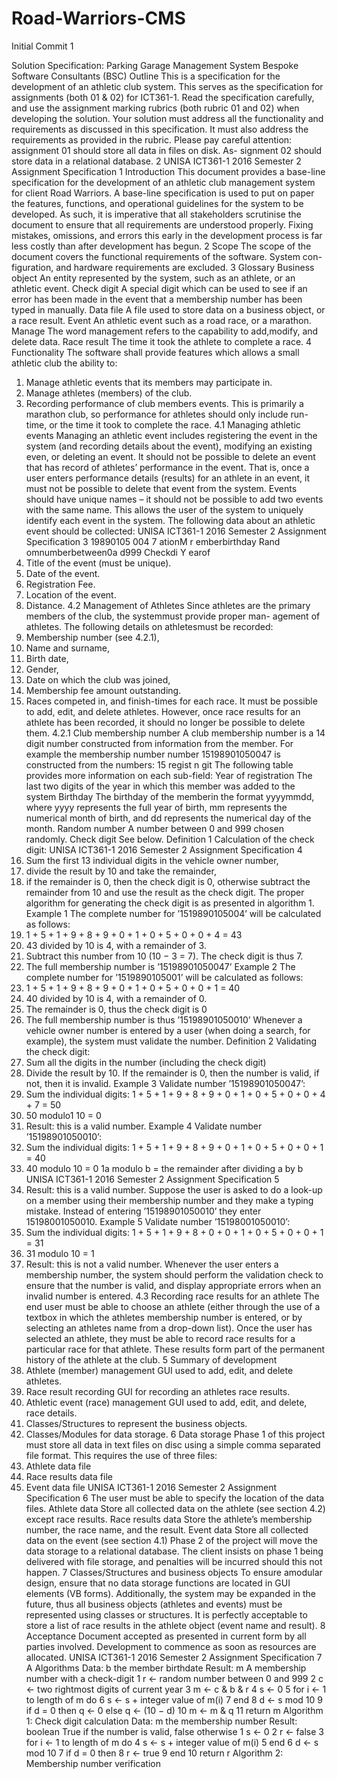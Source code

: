 # Road-Warriors-CMS
Initial Commit
1

Solution Specification: Parking Garage Management System
Bespoke Software Consultants (BSC)
Outline
This is a specification for the development of an athletic club system. This serves as the specification for assignments (both 01 & 02) for ICT361-1. Read the specification carefully, and use the assignment marking rubrics (both rubric 01 and 02) when developing the solution.
Your solution must address all the functionality and requirements as discussed in this specification. It must also address the requirements as provided in the rubric.
Please pay careful attention: assignment 01 should store all data in files on disk. As- signment 02 should store data in a relational database.
2
UNISA ICT361-1
2016 Semester 2
Assignment Specification
1 Introduction
This document provides a base-line specification for the development of an athletic club management system for client Road Warriors. A base-line specification is used to put on paper the features, functions, and operational guidelines for the system to be developed. As such, it is imperative that all stakeholders scrutinise the document to ensure that all requirements are understood properly. Fixing mistakes, omissions, and errors this early in the development process is far less costly than after development has begun.
2 Scope
The scope of the document covers the functional requirements of the software. System con- figuration, and hardware requirements are excluded.
3 Glossary
Business object An entity represented by the system, such as an athlete, or an athletic event.
Check digit A special digit which can be used to see if an error has been made in the event that a membership number has been typed in manually.
Data file A file used to store data on a business object, or a race result. Event An athletic event such as a road race, or a marathon.
Manage The word management refers to the capability to add,modify, and delete data.
Race result The time it took the athlete to complete a race.
4 Functionality
The software shall provide features which allows a small athletic club the ability to:
1. Manage athletic events that its members may participate in.
2. Manage athletes (members) of the club.
3. Recording performance of club members events.
This is primarily a marathon club, so performance for athletes should only include run- time, or the time it took to complete the race.
4.1 Managing athletic events
Managing an athletic event includes registering the event in the system (and recording details about the event), modifying an existing even, or deleting an event.
It should not be possible to delete an event that has record of athletes’ performance in the event. That is, once a user enters performance details (results) for an athlete in an event, it must not be possible to delete that event from the system.
Events should have unique names – it should not be possible to add two events with the same name. This allows the user of the system to uniquely identify each event in the system.
The following data about an athletic event should be collected:
UNISA ICT361-1
2016 Semester 2
Assignment Specification
3
19890105
004
7
ationM
r emberbirthday Rand
omnumberbetween0a
d999 Checkdi
Y earof
1. Title of the event (must be unique).
2. Date of the event.
3. Registration Fee.
4. Location of the event.
5. Distance.
4.2 Management of Athletes
Since athletes are the primary members of the club, the systemmust provide proper man- agement of athletes.
The following details on athletesmust be recorded:
1. Membership number (see 4.2.1),
2. Name and surname,
3. Birth date,
4. Gender,
5. Date on which the club was joined,
6. Membership fee amount outstanding.
7. Races competed in, and finish-times for each race.
It must be possible to add, edit, and delete athletes. However, once race results for an athlete has been recorded, it should no longer be possible to delete them.
4.2.1 Club membership number
A club membership number is a 14 digit number constructed from information from the member. For example the membership number number 15198901050047 is constructed from the numbers:
15
regist
n git
The following table provides more information on each sub-field:
Year of registration The last two digits of the year in which this member was added to the system
Birthday The birthday of the memberin the format yyyymmdd, where yyyy represents the full year of birth, mm represents the numerical month of birth, and dd represents the numerical day of the month.
Random number A number between 0 and 999 chosen randomly. Check digit See below.
Definition 1 Calculation of the check digit:
UNISA ICT361-1
2016 Semester 2
Assignment Specification
4
1. Sum the first 13 individual digits in the vehicle owner number,
2. divide the result by 10 and take the remainder,
3. if the remainder is 0, then the check digit is 0, otherwise subtract the remainder from
10 and use the result as the check digit.
The proper algorithm for generating the check digit is as presented in algorithm 1.
Example 1 The complete number for ’1519890105004’ will be calculated as follows:
1. 1 + 5 + 1 + 9 + 8 + 9 + 0 + 1 + 0 + 5 + 0 + 0 + 4 = 43
2. 43 divided by 10 is 4, with a remainder of 3.
3. Subtract this number from 10 (10 − 3 = 7). The check digit is thus 7.
4. The full membership number is ’15198901050047’
Example 2 The complete number for ’1519890105001’ will be calculated as follows:
1. 1 + 5 + 1 + 9 + 8 + 9 + 0 + 1 + 0 + 5 + 0 + 0 + 1 = 40
2. 40 divided by 10 is 4, with a remainder of 0.
3. The remainder is 0, thus the check digit is 0
4. The full membership number is thus ’15198901050010’
Whenever a vehicle owner number is entered by a user (when doing a search, for example), the system must validate the number.
Definition 2 Validating the check digit:
1. Sum all the digits in the number (including the check digit)
2. Divide the result by 10. If the remainder is 0, then the number is valid, if not, then it is invalid.
Example 3 Validate number ’15198901050047’:
1. Sum the individual digits: 1 + 5 + 1 + 9 + 8 + 9 + 0 + 1 + 0 + 5 + 0 + 0 + 4 + 7 = 50
2. 50 modulo1 10 = 0
3. Result: this is a valid number.
Example 4 Validate number ’15198901050010’:
1. Sum the individual digits: 1 + 5 + 1 + 9 + 8 + 9 + 0 + 1 + 0 + 5 + 0 + 0 + 1 = 40
2. 40 modulo 10 = 0
1a modulo b = the remainder after dividing a by b
UNISA ICT361-1
2016 Semester 2
Assignment Specification
5
3. Result: this is a valid number.
Suppose the user is asked to do a look-up on a member using their membership number and they make a typing mistake. Instead of entering ’15198901050010’ they enter 15198001050010.
Example 5 Validate number ’15198001050010’:
1. Sum the individual digits: 1 + 5 + 1 + 9 + 8 + 0 + 0 + 1 + 0 + 5 + 0 + 0 + 1 = 31
2. 31 modulo 10 = 1
3. Result: this is not a valid number.
Whenever the user enters a membership number, the system should perform the validation check to ensure that the number is valid, and display appropriate errors when an invalid number is entered.
4.3 Recording race results for an athlete
The end user must be able to choose an athlete (either through the use of a textbox in which the athletes membership number is entered, or by selecting an athletes name from a drop-down list).
Once the user has selected an athlete, they must be able to record race results for a particular race for that athlete. These results form part of the permanent history of the athlete at the club.
5 Summary of development
1. Athlete (member) management GUI used to add, edit, and delete athletes.
2. Race result recording GUI for recording an athletes race results.
3. Athletic event (race) management GUI used to add, edit, and delete, race details.
4. Classes/Structures to represent the business objects.
5. Classes/Modules for data storage.
6 Data storage
Phase 1 of this project must store all data in text files on disc using a simple comma separated file format. This requires the use of three files:
1. Athlete data file
2. Race results data file
3. Event data file
UNISA ICT361-1
2016 Semester 2
Assignment Specification
6
The user must be able to specify the location of the data files.
Athlete data Store all collected data on the athlete (see section 4.2) except race results.
Race results data Store the athlete’s membership number, the race name, and the result.
Event data Store all collected data on the event (see section 4.1)
Phase 2 of the project will move the data storage to a relational database. The client insists on phase 1 being delivered with file storage, and penalties will be incurred should this not happen.
7 Classes/Structures and business objects
To ensure amodular design, ensure that no data storage functions are located in GUI elements (VB forms). Additionally, the system may be expanded in the future, thus all business objects (athletes and events) must be represented using classes or structures.
It is perfectly acceptable to store a list of race results in the athlete object (event name and result).
8 Acceptance
Document accepted as presented in current form by all parties involved. Development to commence as soon as resources are allocated.
UNISA ICT361-1
2016 Semester 2
Assignment Specification
7
A Algorithms
Data: b the member birthdate
Result: m A membership number with a check-digit
1 r ← random number between 0 and 999
2 c ← two rightmost digits of current year
3 m ← c & b & r
4 s ← 0
5 for i ← 1 to length of m do
6 s ← s + integer value of m(i)
7 end
8 d ← s mod 10
9 if d = 0 then q ← 0 else q ← (10 − d)
10 m ← m & q
11 return m
Algorithm 1: Check digit calculation
Data: m the membership number
Result: boolean True if the number is valid, false otherwise
1 s ← 0
2 r ← false
3 for i ← 1 to length of m do
4 s ← s + integer value of m(i)
5 end
6 d ← s mod 10
7 if d = 0 then
8 r ← true
9 end
10 return r
Algorithm 2: Membership number verification
